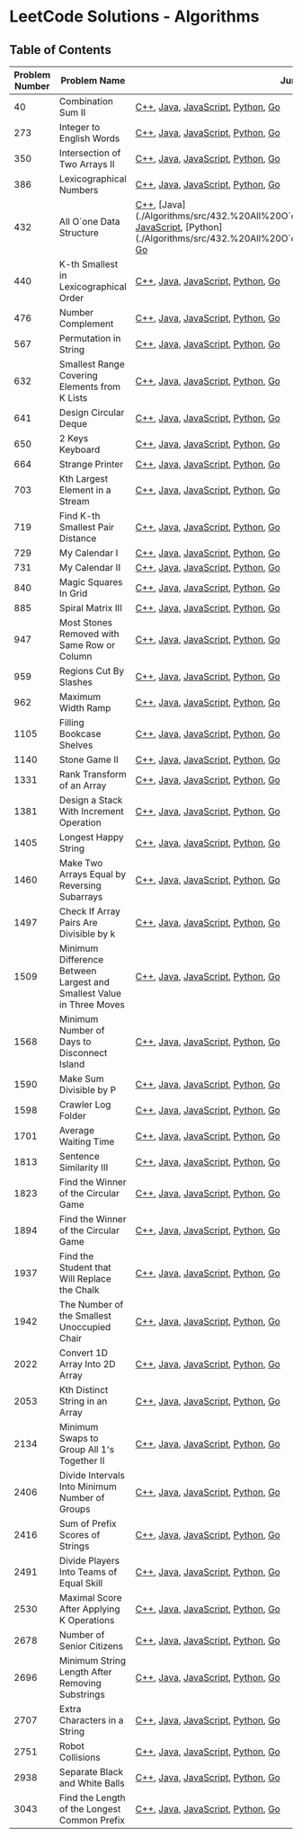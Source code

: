 # LeetCode Solutions - Algorithms

## Table of Contents

| Problem Number | Problem Name                   | Jump into Code                                  | Explanation                                    | Difficulty Level |
|----------------|--------------------------------|--------------------------------------------------|------------------------------------------------|------------------|
| 40            | Combination Sum II  | [C++](./Algorithms/src/40.%20Combination%20Sum%20II/Code/solution.cpp), [Java](./Algorithms/src/40.%20Combination%20Sum%20II/Code/solution.java), [JavaScript](./Algorithms/src/40.%20Combination%20Sum%20II/Code/solution.js), [Python](./Algorithms/src/40.%20Combination%20Sum%20II/Code/solution.py), [Go](./Algorithms/src/40.%20Combination%20Sum%20II/Code/solution.go) | [Explanation](./Algorithms/src/40.%20Combination%20Sum%20II/Explanation/explanation.md)   | Medium             |
| 273            | Integer to English Words  | [C++](./Algorithms/src/273.%20Integer%20to%20English%20Words/Code/solution.cpp), [Java](./Algorithms/src/273.%20Integer%20to%20English%20Words/Code/solution.java), [JavaScript](./Algorithms/src/273.%20Integer%20to%20English%20Words/Code/solution.js), [Python](./Algorithms/src/273.%20Integer%20to%20English%20Words/Code/solution.py), [Go](./Algorithms/src/273.%20Integer%20to%20English%20Words/Code/solution.go) | [Explanation](./Algorithms/src/273.%20Integer%20to%20English%20Words/Explanation/explanation.md)   | Hard             |
| 350            | Intersection of Two Arrays II  | [C++](./Algorithms/src/350.%20Intersection%20of%20Two%20Arrays%20II/Code/solution.cpp), [Java](./Algorithms/src/350.%20Intersection%20of%20Two%20Arrays%20II/Code/solution.java), [JavaScript](./Algorithms/src/350.%20Intersection%20of%20Two%20Arrays%20II/Code/solution.js), [Python](./Algorithms/src/350.%20Intersection%20of%20Two%20Arrays%20II/Code/solution.py), [Go](./Algorithms/src/350.%20Intersection%20of%20Two%20Arrays%20II/Code/solution.go) | [Explanation](./Algorithms/src/350.%20Intersection%20of%20Two%20Arrays%20II/Explanation/explanation.md)   | Easy             |
| 386            | Lexicographical Numbers  | [C++](./Algorithms/src/386.%20Lexicographical%20Numbers/Code/solution.cpp), [Java](./Algorithms/src/386.%20Lexicographical%20Numbers/Code/solution.java), [JavaScript](./Algorithms/src/386.%20Lexicographical%20Numbers/Code/solution.js), [Python](./Algorithms/src/386.%20Lexicographical%20Numbers/Code/solution.py), [Go](./Algorithms/src/386.%20Lexicographical%20Numbers/Code/solution.go) | [Explanation](./Algorithms/src/386.%20Lexicographical%20Numbers/Explanation/explanation.md)   | Medium             |
| 432            | All O`one Data Structure  | [C++](./Algorithms/src/432.%20All%20O`one%20Data%20Structure/Code/solution.cpp), [Java](./Algorithms/src/432.%20All%20O`one%20Data%20Structure/Code/solution.java), [JavaScript](./Algorithms/src/432.%20All%20O`one%20Data%20Structure/Code/solution.js), [Python](./Algorithms/src/432.%20All%20O`one%20Data%20Structure/Code/solution.py), [Go](./Algorithms/src/432.%20All%20O`one%20Data%20Structure/Code/solution.go) | [Explanation](./Algorithms/src/432.%20All%20O`one%20Data%20Structure/Explanation/explanation.md)   | Hard             |
| 440            | K-th Smallest in Lexicographical Order  | [C++](./Algorithms/src/440.%20K-th%20Smallest%20in%20Lexicographical%20Order/Code/solution.cpp), [Java](./Algorithms/src/440.%20K-th%20Smallest%20in%20Lexicographical%20Order/Code/solution.java), [JavaScript](./Algorithms/src/440.%20K-th%20Smallest%20in%20Lexicographical%20Order/Code/solution.js), [Python](./Algorithms/src/440.%20K-th%20Smallest%20in%20Lexicographical%20Order/Code/solution.py), [Go](./Algorithms/src/440.%20K-th%20Smallest%20in%20Lexicographical%20Order/Code/solution.go) | [Explanation](./Algorithms/src/440.%20K-th%20Smallest%20in%20Lexicographical%20Order/Explanation/explanation.md)   | Hard             |
| 476            | Number Complement  | [C++](./Algorithms/src/476.%20Number%20Complement/Code/solution.cpp), [Java](./Algorithms/src/476.%20Number%20Complement/Code/solution.java), [JavaScript](./Algorithms/src/476.%20Number%20Complement/Code/solution.js), [Python](./Algorithms/src/476.%20Number%20Complement/Code/solution.py), [Go](./Algorithms/src/476.%20Number%20Complement/Code/solution.go) | [Explanation](./Algorithms/src/476.%20Number%20Complement/Explanation/explanation.md)   | Easy             |
| 567            | Permutation in String  | [C++](./Algorithms/src/567.%20Permutation%20in%20String/Code/solution.cpp), [Java](./Algorithms/src/567.%20Permutation%20in%20String/Code/solution.java), [JavaScript](./Algorithms/src/567.%20Permutation%20in%20String/Code/solution.js), [Python](./Algorithms/src/567.%20Permutation%20in%20String/Code/solution.py), [Go](./Algorithms/src/567.%20Permutation%20in%20String/Code/solution.go) | [Explanation](./Algorithms/src/567.%20Permutation%20in%20String/Explanation/explanation.md)   | Medium             |
| 632            | Smallest Range Covering Elements from K Lists  | [C++](./Algorithms/src/632.%20Smallest%20Range%20Covering%20Elements%20from%20K%20Lists/Code/solution.cpp), [Java](./Algorithms/src/632.%20Smallest%20Range%20Covering%20Elements%20from%20K%20Lists/Code/solution.java), [JavaScript](./Algorithms/src/632.%20Smallest%20Range%20Covering%20Elements%20from%20K%20Lists/Code/solution.js), [Python](./Algorithms/src/632.%20Smallest%20Range%20Covering%20Elements%20from%20K%20Lists/Code/solution.py), [Go](./Algorithms/src/632.%20Smallest%20Range%20Covering%20Elements%20from%20K%20Lists/Code/solution.go) | [Explanation](./Algorithms/src/632.%20Smallest%20Range%20Covering%20Elements%20from%20K%20Lists/Explanation/explanation.md)   | Hard             |
| 641            | Design Circular Deque  | [C++](./Algorithms/src/641.%20Design%20Circular%20Deque/Code/solution.cpp), [Java](./Algorithms/src/641.%20Design%20Circular%20Deque/Code/solution.java), [JavaScript](./Algorithms/src/641.%20Design%20Circular%20Deque/Code/solution.js), [Python](./Algorithms/src/641.%20Design%20Circular%20Deque/Code/solution.py), [Go](./Algorithms/src/641.%20Design%20Circular%20Deque/Code/solution.go) | [Explanation](./Algorithms/src/641.%20Design%20Circular%20Deque/Explanation/explanation.md)   | Medium             |
| 650            | 2 Keys Keyboard  | [C++](./Algorithms/src/650.%202%20Keys%20Keyboard/Code/solution.cpp), [Java](./Algorithms/src/650.%202%20Keys%20Keyboard/Code/solution.java), [JavaScript](./Algorithms/src/650.%202%20Keys%20Keyboard/Code/solution.js), [Python](./Algorithms/src/650.%202%20Keys%20Keyboard/Code/solution.py), [Go](./Algorithms/src/650.%202%20Keys%20Keyboard/Code/solution.go) | [Explanation](./Algorithms/src/650.%202%20Keys%20Keyboard/Explanation/explanation.md)   | Medium             |
| 664            | Strange Printer  | [C++](./Algorithms/src/664.%20Strange%20Printer/Code/solution.cpp), [Java](./Algorithms/src/664.%20Strange%20Printer/Code/solution.java), [JavaScript](./Algorithms/src/664.%20Strange%20Printer/Code/solution.js), [Python](./Algorithms/src/664.%20Strange%20Printer/Code/solution.py), [Go](./Algorithms/src/664.%20Strange%20Printer/Code/solution.go) | [Explanation](./Algorithms/src/664.%20Strange%20Printer/Explanation/explanation.md)   | Hard             |
| 703            | Kth Largest Element in a Stream  | [C++](./Algorithms/src/703.%20Kth%20Largest%20Element%20in%20a%20Stream/Code/solution.cpp), [Java](./Algorithms/src/703.%20Kth%20Largest%20Element%20in%20a%20Stream/Code/solution.java), [JavaScript](./Algorithms/src/703.%20Kth%20Largest%20Element%20in%20a%20Stream/Code/solution.js), [Python](./Algorithms/src/703.%20Kth%20Largest%20Element%20in%20a%20Stream/Code/solution.py), [Go](./Algorithms/src/703.%20Kth%20Largest%20Element%20in%20a%20Stream/Code/solution.go) | [Explanation](./Algorithms/src/703.%20Kth%20Largest%20Element%20in%20a%20Stream/Explanation/explanation.md)   | Easy             |
| 719            | Find K-th Smallest Pair Distance  | [C++](./Algorithms/src/719.%20Find%20K-th%20Smallest%20Pair%20Distance/Code/solution.cpp), [Java](./Algorithms/src/719.%20Find%20K-th%20Smallest%20Pair%20Distance/Code/solution.java), [JavaScript](./Algorithms/src/719.%20Find%20K-th%20Smallest%20Pair%20Distance/Code/solution.js), [Python](./Algorithms/src/719.%20Find%20K-th%20Smallest%20Pair%20Distance/Code/solution.py), [Go](./Algorithms/src/719.%20Find%20K-th%20Smallest%20Pair%20Distance/Code/solution.go) | [Explanation](./Algorithms/src/719.%20Find%20K-th%20Smallest%20Pair%20Distance/Explanation/explanation.md)   | Hard             |
| 729            | My Calendar I  | [C++](./Algorithms/src/729.%20My%20Calendar%20I/Code/solution.cpp), [Java](./Algorithms/src/729.%20My%20Calendar%20I/Code/solution.java), [JavaScript](./Algorithms/src/729.%20My%20Calendar%20I/Code/solution.js), [Python](./Algorithms/src/729.%20My%20Calendar%20I/Code/solution.py), [Go](./Algorithms/src/729.%20My%20Calendar%20I/Code/solution.go) | [Explanation](./Algorithms/src/729.%20My%20Calendar%20I/Explanation/explanation.md)   | Medium             |
| 731            | My Calendar II  | [C++](./Algorithms/src/731.%20My%20Calendar%20II/Code/solution.cpp), [Java](./Algorithms/src/731.%20My%20Calendar%20II/Code/solution.java), [JavaScript](./Algorithms/src/731.%20My%20Calendar%20II/Code/solution.js), [Python](./Algorithms/src/731.%20My%20Calendar%20II/Code/solution.py), [Go](./Algorithms/src/731.%20My%20Calendar%20II/Code/solution.go) | [Explanation](./Algorithms/src/731.%20My%20Calendar%20II/Explanation/explanation.md)   | Medium             |
| 840            | Magic Squares In Grid  | [C++](./Algorithms/src/840.%20Magic%20Squares%20In%20Grid/Code/solution.cpp), [Java](./Algorithms/src/840.%20Magic%20Squares%20In%20Grid/Code/solution.java), [JavaScript](./Algorithms/src/840.%20Magic%20Squares%20In%20Grid/Code/solution.js), [Python](./Algorithms/src/840.%20Magic%20Squares%20In%20Grid/Code/solution.py), [Go](./Algorithms/src/840.%20Magic%20Squares%20In%20Grid/Code/solution.go) | [Explanation](./Algorithms/src/840.%20Magic%20Squares%20In%20Grid/Explanation/explanation.md)   | Medium             |
| 885            | Spiral Matrix III  | [C++](./Algorithms/src/885.%20Spiral%20Matrix%20III/Code/solution.cpp), [Java](./Algorithms/src/885.%20Spiral%20Matrix%20III/Code/solution.java), [JavaScript](./Algorithms/src/885.%20Spiral%20Matrix%20III/Code/solution.js), [Python](./Algorithms/src/885.%20Spiral%20Matrix%20III/Code/solution.py), [Go](./Algorithms/src/885.%20Spiral%20Matrix%20III/Code/solution.go) | [Explanation](./Algorithms/src/885.%20Spiral%20Matrix%20III/Explanation/explanation.md)   | Medium             |
| 947            | Most Stones Removed with Same Row or Column  | [C++](./Algorithms/src/947.%20Most%20Stones%20Removed%20with%20Same%20Row%20or%20Column/Code/solution.cpp), [Java](./Algorithms/src/947.%20Most%20Stones%20Removed%20with%20Same%20Row%20or%20Column/Code/solution.java), [JavaScript](./Algorithms/src/947.%20Most%20Stones%20Removed%20with%20Same%20Row%20or%20Column/Code/solution.js), [Python](./Algorithms/src/947.%20Most%20Stones%20Removed%20with%20Same%20Row%20or%20Column/Code/solution.py), [Go](./Algorithms/src/947.%20Most%20Stones%20Removed%20with%20Same%20Row%20or%20Column/Code/solution.go) | [Explanation](./Algorithms/src/947.%20Most%20Stones%20Removed%20with%20Same%20Row%20or%20Column/Explanation/explanation.md)   | Medium             |
| 959            | Regions Cut By Slashes  | [C++](./Algorithms/src/959.%20Regions%20Cut%20By%20Slashes/Code/solution.cpp), [Java](./Algorithms/src/959.%20Regions%20Cut%20By%20Slashes/Code/solution.java), [JavaScript](./Algorithms/src/959.%20Regions%20Cut%20By%20Slashes/Code/solution.js), [Python](./Algorithms/src/959.%20Regions%20Cut%20By%20Slashes/Code/solution.py), [Go](./Algorithms/src/959.%20Regions%20Cut%20By%20Slashes/Code/solution.go) | [Explanation](./Algorithms/src/959.%20Regions%20Cut%20By%20Slashes/Explanation/explanation.md)   | Medium             |
| 962            | Maximum Width Ramp  | [C++](./Algorithms/src/962.%20Maximum%20Width%20Ramp/Code/solution.cpp), [Java](./Algorithms/src/962.%20Maximum%20Width%20Ramp/Code/solution.java), [JavaScript](./Algorithms/src/962.%20Maximum%20Width%20Ramp/Code/solution.js), [Python](./Algorithms/src/962.%20Maximum%20Width%20Ramp/Code/solution.py), [Go](./Algorithms/src/962.%20Maximum%20Width%20Ramp/Code/solution.go) | [Explanation](./Algorithms/src/962.%20Maximum%20Width%20Ramp/Explanation/explanation.md)   | Medium             |
| 1105            | Filling Bookcase Shelves  | [C++](./Algorithms/src/1105.%20Filling%20Bookcase%20Shelves/Code/solution.cpp), [Java](./Algorithms/src/1105.%20Filling%20Bookcase%20Shelves/Code/solution.java), [JavaScript](./Algorithms/src/1105.%20Filling%20Bookcase%20Shelves/Code/solution.js), [Python](./Algorithms/src/1105.%20Filling%20Bookcase%20Shelves/Code/solution.py), [Go](./Algorithms/src/1105.%20Filling%20Bookcase%20Shelves/Code/solution.go) | [Explanation](./Algorithms/src/1105.%20Filling%20Bookcase%20Shelves/Explanation/explanation.md)   | Medium             |
| 1140            | Stone Game II  | [C++](./Algorithms/src/1140.%20Stone%20Game%20II/Code/solution.cpp), [Java](./Algorithms/src/1140.%20Stone%20Game%20II/Code/solution.java), [JavaScript](./Algorithms/src/1140.%20Stone%20Game%20II/Code/solution.js), [Python](./Algorithms/src/1140.%20Stone%20Game%20II/Code/solution.py), [Go](./Algorithms/src/1140.%20Stone%20Game%20II/Code/solution.go) | [Explanation](./Algorithms/src/1140.%20Stone%20Game%20II/Explanation/explanation.md)   | Medium             |
| 1331            | Rank Transform of an Array  | [C++](./Algorithms/src/1331.%20Rank%20Transform%20of%20an%20Array/Code/solution.cpp), [Java](./Algorithms/src/1331.%20Rank%20Transform%20of%20an%20Array/Code/solution.java), [JavaScript](./Algorithms/src/1331.%20Rank%20Transform%20of%20an%20Array/Code/solution.js), [Python](./Algorithms/src/1331.%20Rank%20Transform%20of%20an%20Array/Code/solution.py), [Go](./Algorithms/src/1331.%20Rank%20Transform%20of%20an%20Array/Code/solution.go) | [Explanation](./Algorithms/src/1331.%20Rank%20Transform%20of%20an%20Array/Explanation/explanation.md)   | Easy             |
| 1381            | Design a Stack With Increment Operation  | [C++](./Algorithms/src/1381.%20Design%20a%20Stack%20With%20Increment%20Operation/Code/solution.cpp), [Java](./Algorithms/src/1381.%20Design%20a%20Stack%20With%20Increment%20Operation/Code/solution.java), [JavaScript](./Algorithms/src/1381.%20Design%20a%20Stack%20With%20Increment%20Operation/Code/solution.js), [Python](./Algorithms/src/1381.%20Design%20a%20Stack%20With%20Increment%20Operation/Code/solution.py), [Go](./Algorithms/src/1381.%20Design%20a%20Stack%20With%20Increment%20Operation/Code/solution.go) | [Explanation](./Algorithms/src/1381.%20Design%20a%20Stack%20With%20Increment%20Operation/Explanation/explanation.md)   | Medium             |
| 1405            | Longest Happy String  | [C++](./Algorithms/src/1405.%20Longest%20Happy%20String/Code/solution.cpp), [Java](./Algorithms/src/1405.%20Longest%20Happy%20String/Code/solution.java), [JavaScript](./Algorithms/src/1405.%20Longest%20Happy%20String/Code/solution.js), [Python](./Algorithms/src/1405.%20Longest%20Happy%20String/Code/solution.py), [Go](./Algorithms/src/1405.%20Longest%20Happy%20String/Code/solution.go) | [Explanation](./Algorithms/src/1405.%20Longest%20Happy%20String/Explanation/explanation.md)   | Medium             |
| 1460            | Make Two Arrays Equal by Reversing Subarrays  | [C++](./Algorithms/src/1460.%20Make%20Two%20Arrays%20Equal%20by%20Reversing%20Subarrays/Code/solution.cpp), [Java](./Algorithms/src/1460.%20Make%20Two%20Arrays%20Equal%20by%20Reversing%20Subarrays/Code/solution.java), [JavaScript](./Algorithms/src/1460.%20Make%20Two%20Arrays%20Equal%20by%20Reversing%20Subarrays/Code/solution.js), [Python](./Algorithms/src/1460.%20Make%20Two%20Arrays%20Equal%20by%20Reversing%20Subarrays/Code/solution.py), [Go](./Algorithms/src/1598.1460.%20Make%20Two%20Arrays%20Equal%20by%20Reversing%20Subarrays/solution.go) | [Explanation](./Algorithms/src/1460.%20Make%20Two%20Arrays%20Equal%20by%20Reversing%20Subarrays/Explanation/explanation.md)   | Easy             |
| 1497            | Check If Array Pairs Are Divisible by k  | [C++](./Algorithms/src/1497.%20Check%20If%20Array%20Pairs%20Are%20Divisible%20by%20k/Code/solution.cpp), [Java](./Algorithms/src/1497.%20Check%20If%20Array%20Pairs%20Are%20Divisible%20by%20k/Code/solution.java), [JavaScript](./Algorithms/src/1497.%20Check%20If%20Array%20Pairs%20Are%20Divisible%20by%20k/Code/solution.js), [Python](./Algorithms/src/1497.%20Check%20If%20Array%20Pairs%20Are%20Divisible%20by%20k/Code/solution.py), [Go](./Algorithms/src/1598.1497.%20Check%20If%20Array%20Pairs%20Are%20Divisible%20by%20k/solution.go) | [Explanation](./Algorithms/src/1497.%20Check%20If%20Array%20Pairs%20Are%20Divisible%20by%20k/Explanation/explanation.md)   | Medium             |
| 1509            | Minimum Difference Between Largest and Smallest Value in Three Moves  | [C++](./Algorithms/src/1509.%20Minimum%20Difference%20Between%20Largest%20and%20Smallest%20Value%20in%20Three%20Moves/Code/solution.cpp), [Java](./Algorithms/src/1509.%20Minimum%20Difference%20Between%20Largest%20and%20Smallest%20Value%20in%20Three%20Moves/Code/solution.java), [JavaScript](./Algorithms/src/1509.%20Minimum%20Difference%20Between%20Largest%20and%20Smallest%20Value%20in%20Three%20Moves/Code/solution.js), [Python](./Algorithms/src/1509.%20Minimum%20Difference%20Between%20Largest%20and%20Smallest%20Value%20in%20Three%20Moves/Code/solution.py), [Go](./Algorithms/src/1509.%20Minimum%20Difference%20Between%20Largest%20and%20Smallest%20Value%20in%20Three%20Moves/Code/solution.go) | [Explanation](./Algorithms/src/1509.%20Minimum%20Difference%20Between%20Largest%20and%20Smallest%20Value%20in%20Three%20Moves/Explanation/explanation.md)   | Medium             |
| 1568            | Minimum Number of Days to Disconnect Island  | [C++](./Algorithms/src/1568.%20Minimum%20Number%20of%20Days%20to%20Disconnect%20Island/Code/solution.cpp), [Java](./Algorithms/src/1568.%20Minimum%20Number%20of%20Days%20to%20Disconnect%20Island/Code/solution.java), [JavaScript](./Algorithms/src/1568.%20Minimum%20Number%20of%20Days%20to%20Disconnect%20Island/Code/solution.js), [Python](./Algorithms/src/1568.%20Minimum%20Number%20of%20Days%20to%20Disconnect%20Island/Code/solution.py), [Go](./Algorithms/src/1568.%20Minimum%20Number%20of%20Days%20to%20Disconnect%20Island/Code/solution.go) | [Explanation](./Algorithms/src/1568.%20Minimum%20Number%20of%20Days%20to%20Disconnect%20Island/Explanation/explanation.md)   | Hard             |
| 1590            | Make Sum Divisible by P  | [C++](./Algorithms/src/1590.%20Make%20Sum%20Divisible%20by%20P/Code/solution.cpp), [Java](./Algorithms/src/1590.%20Make%20Sum%20Divisible%20by%20P/Code/solution.java), [JavaScript](./Algorithms/src/1590.%20Make%20Sum%20Divisible%20by%20P/Code/solution.js), [Python](./Algorithms/src/1590.%20Make%20Sum%20Divisible%20by%20P/Code/solution.py), [Go](./Algorithms/src/1590.%20Make%20Sum%20Divisible%20by%20P/Code/solution.go) | [Explanation](./Algorithms/src/1590.%20Make%20Sum%20Divisible%20by%20P/Explanation/explanation.md)   | Medium             |
| 1598            | Crawler Log Folder  | [C++](./Algorithms/src/1598.%20Crawler%20Log%20Folder/Code/solution.cpp), [Java](./Algorithms/src/1598.%20Crawler%20Log%20Folder/Code/solution.java), [JavaScript](./Algorithms/src/1598.%20Crawler%20Log%20Folder/Code/solution.js), [Python](./Algorithms/src/1598.%20Crawler%20Log%20Folder/Code/solution.py), [Go](./Algorithms/src/1598.%20Crawler%20Log%20Folder/Code/solution.go) | [Explanation](./Algorithms/src/1598.%20Crawler%20Log%20Folder/Explanation/explanation.md)   | Easy             |
| 1701            | Average Waiting Time  | [C++](./Algorithms/src/1701.%20Average%20Waiting%20Time/Code/solution.cpp), [Java](./Algorithms/src/1701.%20Average%20Waiting%20Time/Code/solution.java), [JavaScript](./Algorithms/src/1701.%20Average%20Waiting%20Time/Code/solution.js), [Python](./Algorithms/src/1701.%20Average%20Waiting%20Time/Code/solution.py), [Go](./Algorithms/src/1701.%20Average%20Waiting%20Time/Code/solution.go) | [Explanation](./Algorithms/src/1701.%20Average%20Waiting%20Time/Explanation/explanation.md)   | Medium             |
| 1813            | Sentence Similarity III  | [C++](./Algorithms/src/1813.%20Sentence%20Similarity%20III/Code/solution.cpp), [Java](./Algorithms/src/1813.%20Sentence%20Similarity%20III/Code/solution.java), [JavaScript](./Algorithms/src/1813.%20Sentence%20Similarity%20III/Code/solution.js), [Python](./Algorithms/src/1813.%20Sentence%20Similarity%20III/Code/solution.py), [Go](./Algorithms/src/1813.%20Sentence%20Similarity%20III/Code/solution.go) | [Explanation](./Algorithms/src/1813.%20Sentence%20Similarity%20III/Explanation/explanation.md)   | Medium             |
| 1823            | Find the Winner of the Circular Game  | [C++](./Algorithms/src/1823.%20Find%20the%20Winner%20of%20the%20Circular%20Game/Code/solution.cpp), [Java](./Algorithms/src/1823.%20Find%20the%20Winner%20of%20the%20Circular%20Game/Code/solution.java), [JavaScript](./Algorithms/src/1823.%20Find%20the%20Winner%20of%20the%20Circular%20Game/Code/solution.js), [Python](./Algorithms/src/1823.%20Find%20the%20Winner%20of%20the%20Circular%20Game/Code/solution.py), [Go](./Algorithms/src/1823.%20Find%20the%20Winner%20of%20the%20Circular%20Game/Code/solution.go) | [Explanation](./Algorithms/src/1823.%20Find%20the%20Winner%20of%20the%20Circular%20Game/Explanation/explanation.md)   | Medium             |
| 1894            | Find the Winner of the Circular Game  | [C++](./Algorithms/src/1823.%20Find%20the%20Winner%20of%20the%20Circular%20Game/Code/solution.cpp), [Java](./Algorithms/src/1823.%20Find%20the%20Winner%20of%20the%20Circular%20Game/Code/solution.java), [JavaScript](./Algorithms/src/1823.%20Find%20the%20Winner%20of%20the%20Circular%20Game/Code/solution.js), [Python](./Algorithms/src/1823.%20Find%20the%20Winner%20of%20the%20Circular%20Game/Code/solution.py), [Go](./Algorithms/src/1823.%20Find%20the%20Winner%20of%20the%20Circular%20Game/Code/solution.go) | [Explanation](./Algorithms/src/1823.%20Find%20the%20Winner%20of%20the%20Circular%20Game/Explanation/explanation.md)   | Medium             |
| 1937            | Find the Student that Will Replace the Chalk  | [C++](./Algorithms/src/1894.%20Find%20the%20Student%20that%20Will%20Replace%20the%20Chalk/Code/solution.cpp), [Java](./Algorithms/src/1894.%20Find%20the%20Student%20that%20Will%20Replace%20the%20Chalk/Code/solution.java), [JavaScript](./Algorithms/src/1894.%20Find%20the%20Student%20that%20Will%20Replace%20the%20Chalk/Code/solution.js), [Python](./Algorithms/src/1894.%20Find%20the%20Student%20that%20Will%20Replace%20the%20Chalk/Code/solution.py), [Go](./Algorithms/src/1894.%20Find%20the%20Student%20that%20Will%20Replace%20the%20Chalk/Code/solution.go) | [Explanation](./Algorithms/src/1894.%20Find%20the%20Student%20that%20Will%20Replace%20the%20Chalk/Explanation/explanation.md)   | Medium             |
| 1942            | The Number of the Smallest Unoccupied Chair  | [C++](./Algorithms/src/1942.%20The%20Number%20of%20the%20Smallest%20Unoccupied%20Chair/Code/solution.cpp), [Java](./Algorithms/src/1942.%20The%20Number%20of%20the%20Smallest%20Unoccupied%20Chair/Code/solution.java), [JavaScript](./Algorithms/src/1942.%20The%20Number%20of%20the%20Smallest%20Unoccupied%20Chair/Code/solution.js), [Python](./Algorithms/src/1942.%20The%20Number%20of%20the%20Smallest%20Unoccupied%20Chair/Code/solution.py), [Go](./Algorithms/src/1942.%20The%20Number%20of%20the%20Smallest%20Unoccupied%20Chair/Code/solution.go) | [Explanation](./Algorithms/src/1942.%20The%20Number%20of%20the%20Smallest%20Unoccupied%20Chair/Explanation/explanation.md)   | Medium             |
| 2022            | Convert 1D Array Into 2D Array  | [C++](./Algorithms/src/2022.%20Convert%201D%20Array%20Into%202D%20Array/Code/solution.cpp), [Java](./Algorithms/src/2022.%20Convert%201D%20Array%20Into%202D%20Array/Code/solution.java), [JavaScript](./Algorithms/src/2022.%20Convert%201D%20Array%20Into%202D%20Array/Code/solution.js), [Python](./Algorithms/src/2022.%20Convert%201D%20Array%20Into%202D%20Array/Code/solution.py), [Go](./Algorithms/src/2022.%20Convert%201D%20Array%20Into%202D%20Array/Code/solution.go) | [Explanation](./Algorithms/src/2022.%20Convert%201D%20Array%20Into%202D%20Array/Explanation/explanation.md)   | Easy             |
| 2053            | Kth Distinct String in an Array  | [C++](./Algorithms/src/2053.%20Kth%20Distinct%20String%20in%20an%20Array/Code/solution.cpp), [Java](./Algorithms/src/2053.%20Kth%20Distinct%20String%20in%20an%20Array/Code/solution.java), [JavaScript](./Algorithms/src/2053.%20Kth%20Distinct%20String%20in%20an%20Array/Code/solution.js), [Python](./Algorithms/src/2053.%20Kth%20Distinct%20String%20in%20an%20Array/Code/solution.py), [Go](./Algorithms/src/2053.%20Kth%20Distinct%20String%20in%20an%20Array/Code/solution.go) | [Explanation](./Algorithms/src/2053.%20Kth%20Distinct%20String%20in%20an%20Array/Explanation/explanation.md)   | Easy             |
| 2134            | Minimum Swaps to Group All 1's Together II  | [C++](./Algorithms/src/2134.%20Minimum%20Swaps%20to%20Group%20All%201's%20Together%20II/Code/solution.cpp), [Java](./Algorithms/src/2134.%20Minimum%20Swaps%20to%20Group%20All%201's%20Together%20II/Code/solution.java), [JavaScript](./Algorithms/src/2134.%20Minimum%20Swaps%20to%20Group%20All%201's%20Together%20II/Code/solution.js), [Python](./Algorithms/src/2134.%20Minimum%20Swaps%20to%20Group%20All%201's%20Together%20II/Code/solution.py), [Go](./Algorithms/src/2134.%20Minimum%20Swaps%20to%20Group%20All%201's%20Together%20II/Code/solution.go) | [Explanation](./Algorithms/src/2134.%20Minimum%20Swaps%20to%20Group%20All%201's%20Together%20II/Explanation/explanation.md)   | Medium             |
| 2406            | Divide Intervals Into Minimum Number of Groups  | [C++](./Algorithms/src/2406.%20Divide%20Intervals%20Into%20Minimum%20Number%20of%20Groups/Code/solution.cpp), [Java](./Algorithms/src/2406.%20Divide%20Intervals%20Into%20Minimum%20Number%20of%20Groups/Code/solution.java), [JavaScript](./Algorithms/src/2406.%20Divide%20Intervals%20Into%20Minimum%20Number%20of%20Groups/Code/solution.js), [Python](./Algorithms/src/2406.%20Divide%20Intervals%20Into%20Minimum%20Number%20of%20Groups/Code/solution.py), [Go](./Algorithms/src/2406.%20Divide%20Intervals%20Into%20Minimum%20Number%20of%20Groups/Code/solution.go) | [Explanation](./Algorithms/src/2406.%20Divide%20Intervals%20Into%20Minimum%20Number%20of%20Groups/Explanation/explanation.md)   | Medium             |
| 2416            | Sum of Prefix Scores of Strings  | [C++](./Algorithms/src/2416.%20Sum%20of%20Prefix%20Scores%20of%20Strings/Code/solution.cpp), [Java](./Algorithms/src/2416.%20Sum%20of%20Prefix%20Scores%20of%20Strings/Code/solution.java), [JavaScript](./Algorithms/src/2416.%20Sum%20of%20Prefix%20Scores%20of%20Strings/Code/solution.js), [Python](./Algorithms/src/2416.%20Sum%20of%20Prefix%20Scores%20of%20Strings/Code/solution.py), [Go](./Algorithms/src/2416.%20Sum%20of%20Prefix%20Scores%20of%20Strings/Code/solution.go) | [Explanation](./Algorithms/src/2416.%20Sum%20of%20Prefix%20Scores%20of%20Strings/Explanation/explanation.md)   | Hard             |
| 2491            | Divide Players Into Teams of Equal Skill  | [C++](./Algorithms/src/2491.%20Divide%20Players%20Into%20Teams%20of%20Equal%20Skill/Code/solution.cpp), [Java](./Algorithms/src/2491.%20Divide%20Players%20Into%20Teams%20of%20Equal%20Skill/Code/solution.java), [JavaScript](./Algorithms/src/2491.%20Divide%20Players%20Into%20Teams%20of%20Equal%20Skill/Code/solution.js), [Python](./Algorithms/src/2491.%20Divide%20Players%20Into%20Teams%20of%20Equal%20Skill/Code/solution.py), [Go](./Algorithms/src/2491.%20Divide%20Players%20Into%20Teams%20of%20Equal%20Skill/Code/solution.go) | [Explanation](./Algorithms/src/2491.%20Divide%20Players%20Into%20Teams%20of%20Equal%20Skill/Explanation/explanation.md)   | Medium             |
| 2530            | Maximal Score After Applying K Operations  | [C++](./Algorithms/src/2530.%20Maximal%20Score%20After%20Applying%20K%20Operations/Code/solution.cpp), [Java](./Algorithms/src/2530.%20Maximal%20Score%20After%20Applying%20K%20Operations/Code/solution.java), [JavaScript](./Algorithms/src/2530.%20Maximal%20Score%20After%20Applying%20K%20Operations/Code/solution.js), [Python](./Algorithms/src/2530.%20Maximal%20Score%20After%20Applying%20K%20Operations/Code/solution.py), [Go](./Algorithms/src/2530.%20Maximal%20Score%20After%20Applying%20K%20Operations/Code/solution.go) | [Explanation](./Algorithms/src/2530.%20Maximal%20Score%20After%20Applying%20K%20Operations/Explanation/explanation.md)   | Medium             |
| 2678            | Number of Senior Citizens  | [C++](./Algorithms/src/2678.%20Number%20of%20Senior%20Citizens/Code/solution.cpp), [Java](./Algorithms/src/2678.%20Number%20of%20Senior%20Citizens/Code/solution.java), [JavaScript](./Algorithms/src/2678.%20Number%20of%20Senior%20Citizens/Code/solution.js), [Python](./Algorithms/src/2678.%20Number%20of%20Senior%20Citizens/Code/solution.py), [Go](./Algorithms/src/2678.%20Number%20of%20Senior%20Citizens/Code/solution.go) | [Explanation](./Algorithms/src/2678.%20Number%20of%20Senior%20Citizens/Explanation/explanation.md)   | Easy             |
| 2696            | Minimum String Length After Removing Substrings  | [C++](./Algorithms/src/2696.%20Minimum%20String%20Length%20After%20Removing%20Substrings/Code/solution.cpp), [Java](./Algorithms/src/2696.%20Minimum%20String%20Length%20After%20Removing%20Substrings/Code/solution.java), [JavaScript](./Algorithms/src/2696.%20Minimum%20String%20Length%20After%20Removing%20Substrings/Code/solution.js), [Python](./Algorithms/src/2696.%20Minimum%20String%20Length%20After%20Removing%20Substrings/Code/solution.py), [Go](./Algorithms/src/2696.%20Minimum%20String%20Length%20After%20Removing%20Substrings/Code/solution.go) | [Explanation](./Algorithms/src/2696.%20Minimum%20String%20Length%20After%20Removing%20Substrings/Explanation/explanation.md)   | Easy             |
| 2707            | Extra Characters in a String  | [C++](./Algorithms/src/2707.%20Extra%20Characters%20in%20a%20String/Code/solution.cpp), [Java](./Algorithms/src/2707.%20Extra%20Characters%20in%20a%20String/Code/solution.java), [JavaScript](./Algorithms/src/2707.%20Extra%20Characters%20in%20a%20String/Code/solution.js), [Python](./Algorithms/src/2707.%20Extra%20Characters%20in%20a%20String/Code/solution.py), [Go](./Algorithms/src/2707.%20Extra%20Characters%20in%20a%20String/Code/solution.go) | [Explanation](./Algorithms/src/2707.%20Extra%20Characters%20in%20a%20String/Explanation/explanation.md)   | Medium             |
| 2751            | Robot Collisions  | [C++](./Algorithms/src/2751.%20Robot%20Collisions/Code/solution.cpp), [Java](./Algorithms/src/2751.%20Robot%20Collisions/Code/solution.java), [JavaScript](./Algorithms/src/2751.%20Robot%20Collisions/Code/solution.js), [Python](./Algorithms/src/2751.%20Robot%20Collisions/Code/solution.py), [Go](./Algorithms/src/2751.%20Robot%20Collisions/Code/solution.go) | [Explanation](./Algorithms/src/2751.%20Robot%20Collisions/Explanation/explanation.md)   | Hard             |
| 2938            | Separate Black and White Balls  | [C++](./Algorithms/src/2938.%20Separate%20Black%20and%20White%20Balls/Code/solution.cpp), [Java](./Algorithms/src/2938.%20Separate%20Black%20and%20White%20Balls/Code/solution.java), [JavaScript](./Algorithms/src/2938.%20Separate%20Black%20and%20White%20Balls/Code/solution.js), [Python](./Algorithms/src/2938.%20Separate%20Black%20and%20White%20Balls/Code/solution.py), [Go](./Algorithms/src/2938.%20Separate%20Black%20and%20White%20Balls/Code/solution.go) | [Explanation](./Algorithms/src/2938.%20Separate%20Black%20and%20White%20Balls/Explanation/explanation.md)   | Medium             |
| 3043            | Find the Length of the Longest Common Prefix  | [C++](./Algorithms/src/3043.%20Find%20the%20Length%20of%20the%20Longest%20Common%20Prefix/Code/solution.cpp), [Java](./Algorithms/src/3043.%20Find%20the%20Length%20of%20the%20Longest%20Common%20Prefix/Code/solution.java), [JavaScript](./Algorithms/src/3043.%20Find%20the%20Length%20of%20the%20Longest%20Common%20Prefix/Code/solution.js), [Python](./Algorithms/src/3043.%20Find%20the%20Length%20of%20the%20Longest%20Common%20Prefix/Code/solution.py), [Go](./Algorithms/src/3043.%20Find%20the%20Length%20of%20the%20Longest%20Common%20Prefix/Code/solution.go) | [Explanation](./Algorithms/src/3043.%20Find%20the%20Length%20of%20the%20Longest%20Common%20Prefix/Explanation/explanation.md)   | Medium             |
